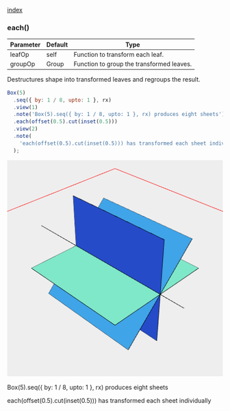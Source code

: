 [index](../../nb/api/index.md)
### each()
Parameter|Default|Type
---|---|---
|leafOp|self|Function to transform each leaf.
|groupOp|Group|Function to group the transformed leaves.

Destructures shape into transformed leaves and regroups the result.

```JavaScript
Box(5)
  .seq({ by: 1 / 8, upto: 1 }, rx)
  .view(1)
  .note('Box(5).seq({ by: 1 / 8, upto: 1 }, rx) produces eight sheets')
  .each(offset(0.5).cut(inset(0.5)))
  .view(2)
  .note(
    'each(offset(0.5).cut(inset(0.5))) has transformed each sheet individually'
  );
```

![Image](each.md.$2_1.png)

Box(5).seq({ by: 1 / 8, upto: 1 }, rx) produces eight sheets

each(offset(0.5).cut(inset(0.5))) has transformed each sheet individually
